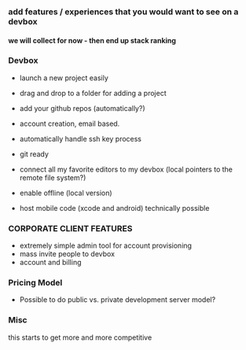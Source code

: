 ### add features / experiences that you would want to see on a devbox
#### we will collect for now - then end up stack ranking

### Devbox
* launch a new project easily
* drag and drop to a folder for adding a project
* add your github repos (automatically?)
* account creation, email based. 
* automatically handle ssh key process
* git ready
* connect all my favorite editors to my devbox (local pointers to the remote file system?)
* enable offline (local version) 

* host mobile code (xcode and android) technically possible

### CORPORATE CLIENT FEATURES
* extremely simple admin tool for account provisioning
* mass invite people to devbox
* account and billing

### Pricing Model
* Possible to do public vs. private development server model? 


### Misc
this starts to get more and more competitive
